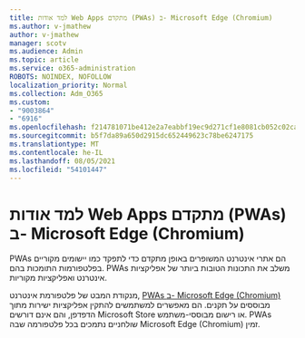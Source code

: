 ```yaml
---
title: למד אודות Web Apps מתקדם (PWAs) ב- Microsoft Edge (Chromium)
ms.author: v-jmathew
author: v-jmathew
manager: scotv
ms.audience: Admin
ms.topic: article
ms.service: o365-administration
ROBOTS: NOINDEX, NOFOLLOW
localization_priority: Normal
ms.collection: Adm_O365
ms.custom:
- "9003864"
- "6916"
ms.openlocfilehash: f214781071be412e2a7eabbf19ec9d271cf1e8081cb052c02cad614da0372eaf
ms.sourcegitcommit: b5f7da89a650d2915dc652449623c78be6247175
ms.translationtype: MT
ms.contentlocale: he-IL
ms.lasthandoff: 08/05/2021
ms.locfileid: "54101447"
---
```

# <a name="learn-about-progressive-web-apps-pwas-on-microsoft-edge-chromium"></a>למד אודות Web Apps מתקדם (PWAs) ב- Microsoft Edge (Chromium)

PWAs הם אתרי אינטרנט המשופרים באופן מתקדם כדי לתפקד כמו יישומים מקוריים בפלטפורמות התומכות בהם. PWAs משלב את התכונות הטובות ביותר של אפליקציות אינטרנט ואפליקציות מקוריות.

מנקודת המבט של פלטפורמת אינטרנט, [PWAs ב- Microsoft Edge (Chromium)](https://go.microsoft.com/fwlink/?linkid=2135193) מבוססים על תקנים. הם מאפשרים למשתמשים להתקין אפליקציות ישירות מתוך הדפדפן, והם אינם דורשים Microsoft Store או רישום מבוססי-משתמש. PWAs שולחניים נתמכים בכל פלטפורמה שבה Microsoft Edge (Chromium) זמין.
